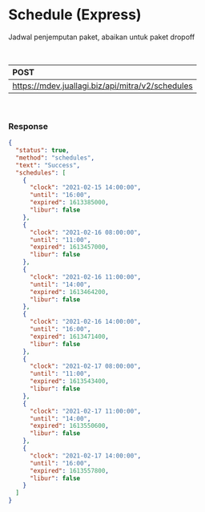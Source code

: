# Schedule (Express)
Jadwal penjemputan paket, abaikan untuk paket dropoff

<br>

POST                                      |
:---------------------------------------------------|
https://mdev.juallagi.biz/api/mitra/v2/schedules |


<br>

### Response
```json
{
  "status": true,
  "method": "schedules",
  "text": "Success",
  "schedules": [
    {
      "clock": "2021-02-15 14:00:00",
      "until": "16:00",
      "expired": 1613385000,
      "libur": false
    },
    {
      "clock": "2021-02-16 08:00:00",
      "until": "11:00",
      "expired": 1613457000,
      "libur": false
    },
    {
      "clock": "2021-02-16 11:00:00",
      "until": "14:00",
      "expired": 1613464200,
      "libur": false
    },
    {
      "clock": "2021-02-16 14:00:00",
      "until": "16:00",
      "expired": 1613471400,
      "libur": false
    },
    {
      "clock": "2021-02-17 08:00:00",
      "until": "11:00",
      "expired": 1613543400,
      "libur": false
    },
    {
      "clock": "2021-02-17 11:00:00",
      "until": "14:00",
      "expired": 1613550600,
      "libur": false
    },
    {
      "clock": "2021-02-17 14:00:00",
      "until": "16:00",
      "expired": 1613557800,
      "libur": false
    }
  ]
}
```
